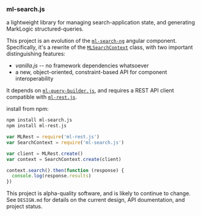 ### ml-search.js

a lightweight library for managing search-application state, and generating
MarkLogic structured-queries.

This project is an evolution of the [`ml-search-ng`](https://github.com/joemfb/ml-search-ng) angular component. Specifically, it's a rewrite of the [`MLSearchContext`](https://joemfb.github.io/ml-search-ng/MLSearchContext.html) class, with two important distinguishing features:

- *vanilla.js* -- no framework dependencies whatsoever
- a new, object-oriented, constraint-based API for component interoperability

It depends on [`ml-query-builder.js`](https://github.com/joemfb/ml-query-builder.js), and requires a REST API client compatible with [`ml-rest.js`](https://github.com/joemfb/ml-rest.js).

install from npm:

```sh
npm install ml-search.js
npm install ml-rest.js
```


```js
var MLRest = require('ml-rest.js')
var SearchContext = require('ml-search.js')

var client = MLRest.create()
var context = SearchContext.create(client)

context.search().then(function (response) {
  console.log(response.results)
})
```

This project is alpha-quality software, and is likely to continue to change.
See `DESIGN.md` for details on the current design, API doumentation, and
project status.
